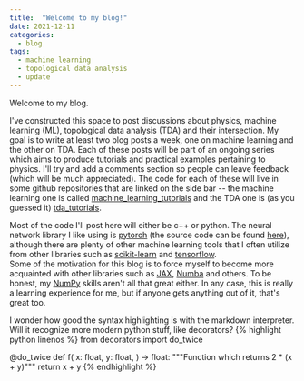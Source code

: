 ```yaml
---
title:  "Welcome to my blog!"
date: 2021-12-11
categories:
  - blog
tags:
  - machine learning
  - topological data analysis
  - update
---
```


Welcome to my blog.

I've constructed this space to post discussions about physics, machine learning (ML), topological data analysis (TDA) and their intersection.  My goal is to write at least two blog posts a week, one on machine learning and the other on TDA.  Each of these posts will be part of an ongoing series which aims to produce tutorials and practical examples pertaining to physics.  I'll try and add a comments section so people can leave feedback (which will be much appreciated).  The code for each of these will live in some github repositories that are linked on the side bar -- the machine learning one is called [machine_learning_tutorials](https://github.com/infophysics/machine_learning_tutorials) and the TDA one is (as you guessed it) [tda_tutorials](https://github.com/infophysics/tda_tutorials).

Most of the code I'll post here will either be c++ or python.  The neural network library I like using
is [pytorch](https://pytorch.org/) (the source code can be found [here](https://github.com/pytorch/pytorch)),
although there are plenty of other machine learning tools that I often utilize from other libraries such 
as [scikit-learn](https://scikit-learn.org/stable/) and [tensorflow](https://www.tensorflow.org/).  
Some of the motivation for this blog is to force myself to become more acquainted with other libraries
such as [JAX](https://github.com/google/jax), [Numba](https://numba.pydata.org/) and others.  To be
honest, my [NumPy](https://numpy.org/) skills aren't all that great either.  In any case, this
is really a learning experience for me, but if anyone gets anything out of it, that's great too.

I wonder how good the syntax highlighting is with the markdown interpreter.  Will it recognize more 
modern python stuff, like decorators?
{% highlight python linenos %}
from decorators import do_twice

@do_twice
def f(
    x:  float,
    y:  float,
) -> float:
    """Function which returns 2 * (x + y)"""
    return x + y
{% endhighlight %}

